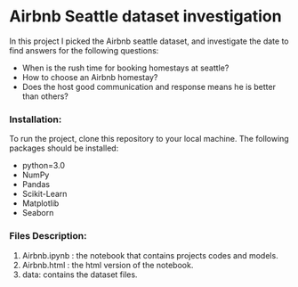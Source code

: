 # Airbnb Seattle dataset investigation

In this project I picked the Airbnb seattle dataset, and investigate the date to find answers for the following questions:

- When is the rush time for booking homestays at seattle?
- How to choose an Airbnb homestay?
- Does the host good communication and response means he is better than others?

### Installation:

To run the project, clone this repository to your local machine.
The following packages should be installed:
- python=3.0
- NumPy
- Pandas 
- Scikit-Learn
- Matplotlib
- Seaborn

### Files Description:

1. Airbnb.ipynb : the notebook that contains projects codes and models.
2. Airbnb.html : the html version of the notebook.
3. data: contains the dataset files.
